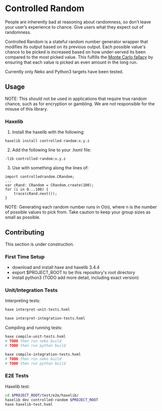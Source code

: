 # Controlled Random

People are inherently bad at reasoning about randomness, so don’t leave your user’s experience to chance. Give users what they expect out of randomness.

Controlled Random is a stateful random number generator wrapper that modifies its output based on its previous output. Each possible value's chance to be picked is increased based on how under-served its been compared to the most picked value. This fulfills the [Monte Carlo fallacy](https://en.wikipedia.org/wiki/Gambler%27s_fallacy) by ensuring that each value is picked an even amount in the long run.

Currently only Neko and Python3 targets have been tested.

## Usage

NOTE: This should not be used in applications that require true random chance, such as for encryption or gambling. We are not responsible for the misuse of this library.

### Haxelib

1. Install the haxelib with the following:
```
haxelib install controlled-random:x.y.z
```

2. Add the following line to your .hxml file:
```
-lib controlled-random:x.y.z
```

3. Use with something along the lines of:
```
import controlledrandom.CRandom;
...
var cRand: CRandom = CRandom.create(100);
for (i in 0...100) {
    trace(cRand.next());
}
```

NOTE: Generating each random number runs in O(n), where n is the number of possible values to pick from. Take caution to keep your group sizes as small as possible.

## Contributing

This section is under construction.

### First Time Setup
- download and install haxe and haxelib 3.4.4
- export $PROJECT_ROOT to be this repository's root directory
- Install python3 (TODO add more detail, including exact version)

### Unit/Integration Tests
Interpreting tests:
```bash
haxe interpret-unit-tests.hxml
```
```bash
haxe interpret-integration-tests.hxml
```
Compiling and running tests:
```bash
haxe compile-unit-tests.hxml
# TODO then run neko build
# TODO then run python build
```
```bash
haxe compile-integration-tests.hxml
# TODO then run neko build
# TODO then run python build
```

### E2E Tests

Haxelib test:
```bash
cd $PROJECT_ROOT/test/e2e/haxelib/
haxelib dev controlled-random $PROJECT_ROOT
haxe haxelib-test.hxml
```
